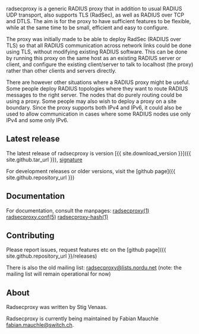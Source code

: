 radsecproxy is a generic RADIUS proxy that in addition to usual RADIUS UDP transport, also supports TLS (RadSec), as well as RADIUS over TCP and DTLS. The aim is for the proxy to have sufficient features to be flexible, while at the same time to be small, efficient and easy to configure.

The proxy was initially made to be able to deploy RadSec (RADIUS over TLS) so that all RADIUS communication across network links could be done using TLS, without modifying existing RADIUS software. This can be done by running this proxy on the same host as an existing RADIUS server or client, and configure the existing client/server to talk to localhost (the proxy) rather than other clients and servers directly.

There are however other situations where a RADIUS proxy might be useful. Some people deploy RADIUS topologies where they want to route RADIUS messages to the right server. The nodes that do purely routing could be using a proxy. Some people may also wish to deploy a proxy on a site boundary. Since the proxy supports both IPv4 and IPv6, it could also be used to allow communication in cases where some RADIUS nodes use only IPv4 and some only IPv6.

## Latest release

The latest release of radsecproxy is version [{{ site.download_version }}]({{ site.github.tar_url }}), [signature]({{_site.github.asc_url}})

For development releases or older versions, visit the [github page]({{ site.github.repository_url }})

## Documentation

For documentation, consult the manpages: [radsecproxy(1)](radsecproxy.html) [radsecproxy.conf(5)](radsecproxy.conf.html) [radsecproxy-hash(1)](radsecproxy-hash.html)

## Contributing

Please report issues, request features etc on the [github page]({{ site.github.repository_url }}/releases)

There is also the old mailing list: [radsecproxy@lists.nordu.net](mailto:radsecproxy@lists.nordu.net)
(note: the mailing list will remain operational for now)

## About

Radsecproxy was written by Stig Venaas.

Radsecproxy is currently being maintained by Fabian Mauchle
<fabian.mauchle@switch.ch>.

